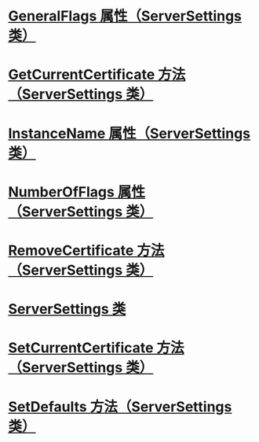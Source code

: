 # [GeneralFlags 属性（ServerSettings 类）](generalflags-property-serversettings-class.md)
# [GetCurrentCertificate 方法（ServerSettings 类）](getcurrentcertificate-method-serversettings-class.md)
# [InstanceName 属性（ServerSettings 类）](instancename-property-serversettings-class.md)
# [NumberOfFlags 属性（ServerSettings 类）](numberofflags-property-serversettings-class.md)
# [RemoveCertificate 方法（ServerSettings 类）](removecertificate-method-serversettings-class.md)
# [ServerSettings 类](serversettings-class.md)
# [SetCurrentCertificate 方法（ServerSettings 类）](setcurrentcertificate-method-serversettings-class.md)
# [SetDefaults 方法（ServerSettings 类）](setdefaults-method-serversettings-class.md)
